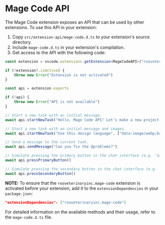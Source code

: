 # Mage Code API

The Mage Code extension exposes an API that can be used by other extensions. To use this API in your extension:

1. Copy `src/extension-api/mage-code.d.ts` to your extension's source directory.
2. Include `mage-code.d.ts` in your extension's compilation.
3. Get access to the API with the following code:

```typescript
const extension = vscode.extensions.getExtension<MageCodeAPI>("rooveterinaryinc.mage-code")

if (!extension?.isActive) {
	throw new Error("Extension is not activated")
}

const api = extension.exports

if (!api) {
	throw new Error("API is not available")
}

// Start a new task with an initial message.
await api.startNewTask("Hello, Mage Code API! Let's make a new project...")

// Start a new task with an initial message and images.
await api.startNewTask("Use this design language", ["data:image/webp;base64,..."])

// Send a message to the current task.
await api.sendMessage("Can you fix the @problems?")

// Simulate pressing the primary button in the chat interface (e.g. 'Save' or 'Proceed While Running').
await api.pressPrimaryButton()

// Simulate pressing the secondary button in the chat interface (e.g. 'Reject').
await api.pressSecondaryButton()
```

**NOTE:** To ensure that the `rooveterinaryinc.mage-code` extension is activated before your extension, add it to the `extensionDependencies` in your `package.json`:

```json
"extensionDependencies": ["rooveterinaryinc.mage-code"]
```

For detailed information on the available methods and their usage, refer to the `mage-code.d.ts` file.
